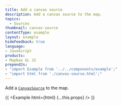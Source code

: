 ```yaml
---
title: Add a canvas source
description: Add a canvas source to the map.
topics:
  - Sources
thumbnail: canvas-source
contentType: example
layout: example
hideFeedback: true
language:
- JavaScript
products:
- Mapbox GL JS
prependJs:
- "import Example from '../../components/example';"
- "import html from './canvas-source.html';"
---
```


Add a [`CanvasSource`](https://maplibre.org/maplibre-gl-js-docs/api/sources/#canvassource) to the map.

{{ <Example html={html} {...this.props} /> }}
